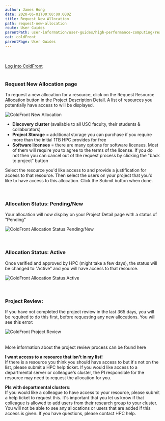 ```yaml
---
author: James Hong
date: 2020-06-01T00:00:00.000Z
title: Request New Allocation
path: request-new-allocation
route: User Guides
parentPath: user-information/user-guides/high-performance-computing/research-computing-user-portal
cat: coldFront
parentPage: User Guides
---
```


&nbsp;  
&nbsp;  
[Log into ColdFront](https://hpcaccount.usc.edu/)
&nbsp;  
&nbsp;  
### Request New Allocation page
To request a new allocation for a resource, click on the Request Resource Allocation button in the Project Description Detail.  A list of resources you potentially have access to will be displayed.  

![ColdFront New Allocation](/images/coldfront_allocationnew.png)

* **Discovery cluster** (available to all USC faculty, their students & collaborators)
* **Project Storage** = additional storage you can purchase if you require more than the initial 1TB HPC provides for free
* **Software licenses** = there are many options for software licenses.  Most of them will require you to agree to the terms of the license.  If you do not then you can cancel out of the request process by clicking the "back to project" button  

Select the resource you'd like access to and provide a justification for access to that resource.  Then select the users on your project that you'd like to have access to this allocation.  Click the Submit button when done.
&nbsp;  
&nbsp;  
&nbsp;  
### Allocation Status: Pending/New
Your allocation will now display on your Project Detail page with a status of "Pending"  

![ColdFront Allocation Status Pending/New](/images/coldfront_allocationstatusnew.png)
&nbsp;  
&nbsp;  
&nbsp;  
### Allocation Status: Active
Once verified and approved by HPC (might take a few days), the status will be changed to "Active" and you will have access to that resource.  

![ColdFront Allocation Status Active](/images/coldfront_allocationstatusactive.png)
&nbsp;  
&nbsp;  
&nbsp;  
### Project Review:
If you have not completed the project review in the last 365 days, you will be required to do this first, before requesting any new allocations.  You will see this error:   

![ColdFront Project Review](/images/coldfront_projectreviewnotification.png)
&nbsp;  
&nbsp;  
&nbsp;  
More information about the project review process can be found here

**I want access to a resource that isn't in my list!**  
If there is a resource you think you should have access to but it's not on the list, please submit a HPC help ticket.  If you would like access to a departmental server or colleague's cluster, the PI responsible for the resource may need to request the allocation for you.  

**PIs with departmental clusters:**  
If you would like a colleague to have access to your resource, please submit a help ticket to request this.  It's important that you let us know if that colleague is allowed to add users from their research group to your cluster.  You will not be able to see any allocations or users that are added if this access is given.  If you have questions, please contact HPC help.



